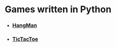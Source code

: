 <h1>Games written in Python</h1>
<ul>  
  <li><h3><a href="https://github.com/CornelM85/PythonGames/tree/main/Hangman">HangMan</a></h3></li>
</ul>
<ul>  
  <li><h3><a href="https://github.com/CornelM85/PythonGames/tree/main/TicTacToe">TicTacToe</a></h3></li>
</ul>